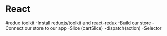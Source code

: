 # React





#redux toolkit
-Install reduxjs/toolkit and react-redux
-Build our store
-Connect our store to our app
-Slice (cartSlice)
-dispatch(action)
-Selector